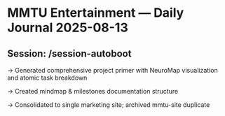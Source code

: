# MMTU Entertainment — Daily Journal 2025-08-13

## Session: /session-autoboot

→ Generated comprehensive project primer with NeuroMap visualization and atomic task breakdown

→ Created mindmap & milestones documentation structure

→ Consolidated to single marketing site; archived mmtu-site duplicate
